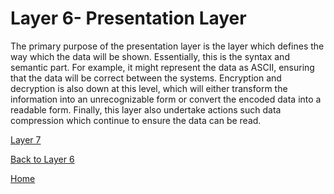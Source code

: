 # Layer 6- Presentation Layer

The primary purpose of the presentation layer is the layer which defines the way which the data will be shown. Essentially, this is the syntax and semantic part. For example, it might represent the data as ASCII, ensuring that the data will be correct between the systems. Encryption and decryption is also down at this level, which will either transform the information into an unrecognizable form or convert the encoded data into a readable form. Finally, this layer also undertake actions such data compression which continue to ensure the data can be read. 



[Layer 7](Layer7.md)

[Back to Layer 6](Layer6.md)

[Home](README.md)
